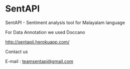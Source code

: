 # SentAPI
SentAPI - Sentiment analysis tool for Malayalam language

For Data Annotation we used Doccano

http://sentapii.herokuapp.com/


Contact us

E-mail : teamsentapi@gmail.com
